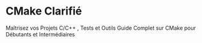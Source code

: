 # CMake Clarifié
 Maîtrisez vos Projets C/C++ , Tests et Outils
 Guide Complet sur CMake pour Débutants et Intermédiaires
